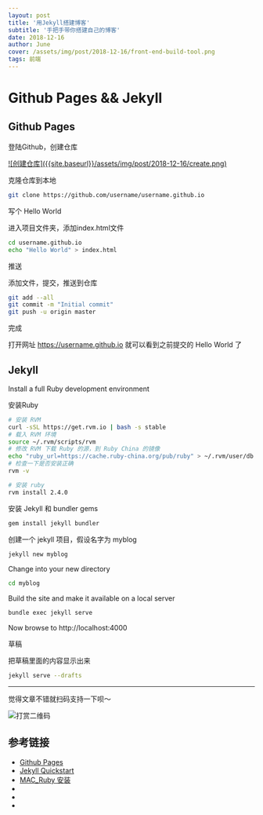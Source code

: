 ```yaml
---
layout: post
title: '用Jekyll搭建博客'
subtitle: '手把手带你搭建自己的博客'
date: 2018-12-16
author: June
cover: /assets/img/post/2018-12-16/front-end-build-tool.png
tags: 前端
---
```


# Github Pages && Jekyll

## Github Pages

登陆Github，创建仓库

<a data-fancybox="gallery" href="{{site.baseurl}}/assets/img/post/2018-12-16/create.png">
![创建仓库]({{site.baseurl}}/assets/img/post/2018-12-16/create.png)
</a>

克隆仓库到本地
```bash
git clone https://github.com/username/username.github.io
```

写个 Hello World

进入项目文件夹，添加index.html文件
```bash
cd username.github.io
echo "Hello World" > index.html
```

推送

添加文件，提交，推送到仓库
```bash
git add --all
git commit -m "Initial commit"
git push -u origin master
```

完成

打开网址 https://username.github.io 就可以看到之前提交的 Hello World 了

## Jekyll

Install a full Ruby development environment

安装Ruby
```bash
# 安装 RVM
curl -sSL https://get.rvm.io | bash -s stable
# 载入 RVM 环境
source ~/.rvm/scripts/rvm
# 修改 RVM 下载 Ruby 的源，到 Ruby China 的镜像
echo "ruby_url=https://cache.ruby-china.org/pub/ruby" > ~/.rvm/user/db
# 检查一下是否安装正确
rvm -v

# 安装 ruby
rvm install 2.4.0
```

安装 Jekyll 和 bundler gems
```bash
gem install jekyll bundler
```
创建一个 jekyll 项目，假设名字为 myblog
```bash
jekyll new myblog
```


Change into your new directory
```bash
cd myblog
```

Build the site and make it available on a local server
```bash
bundle exec jekyll serve
```
Now browse to http://localhost:4000


草稿

把草稿里面的内容显示出来

```bash
jekyll serve --drafts
```

---

觉得文章不错就扫码支持一下呗～

![打赏二维码](https://june111.github.io/assets/img/post/pay-qr.jpg)

## 参考链接

* [Github Pages](https://pages.github.com/)
* [Jekyll Quickstart](https://jekyllrb.com/docs/)
* [MAC_Ruby 安装](https://www.jianshu.com/p/c073e6fc01f5)
* []()
* []()
* []()